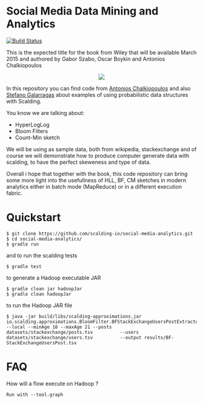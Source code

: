 Social Media Data Mining and Analytics
======================================

[![Build Status](https://travis-ci.org/scalding-io/social-media-analytics.svg?branch=master)](https://travis-ci.org/scalding-io/social-media-analytics)

This is the expected title for the book from Wiley that will be available March 2015 and authored by Gabor Szabo, Oscar Boykin and Antonios Chalkiopoulos

<p align="center">
  <a href="http://eu.wiley.com/WileyCDA/WileyTitle/productCd-1118824857.html" target="_blank"><img src="http://media.wiley.com/product_data/coverImage300/57/11188248/1118824857.jpg"/></a>
</p>

In this repository you can find code from <a href="https://github.com/Antwnis">Antonios Chalkiopoulos</a> and also <a href="https://github.com/galarragas">Stefano Galarragas</a> 
about examples of using probabilistic data structures with Scalding.

You know we are talking about:

* HyperLogLog
* Bloom Filters
* Count-Min sketch

We will be using as sample data, both from wikipedia, stackexchange and of course we will demonstrate how to produce computer generate data with scalding, to have the perfect skeweness and type of data.

Overall i hope that together with the book, this code repository can bring some more light into the usefullness of HLL, BF, CM sketches in modern analytics either in batch mode (MapReduce) or in a different execution fabric.

Quickstart
==========
  
    $ git clone https://github.com/scalding-io/social-media-analytics.git
    $ cd social-media-analytics/
    $ gradle run

and to run the scalding tests

    $ gradle test

to generate a Hadoop executable JAR

    $ gradle clean jar hadoopJar
    $ gradle clean hadoopJar

to run the Hadoop JAR file

    $ java -jar build/libs/scalding-approximations.jar io.scalding.approximations.BloomFilter.BFStackExchangeUsersPostExtractor          --local --minAge 18 --maxAge 21 --posts datasets/stackexchange/posts.tsv          --users datasets/stackexchange/users.tsv          --output results/BF-StackExchangeUsersPost.tsv

FAQ
===

How will a flow execute on Hadoop ?

    Run with --tool.graph
